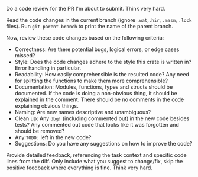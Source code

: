 Do a code review for the PR I'm about to submit. Think very hard.

Read the code changes in the current branch (ignore `.wat`,`.hir`,
`.masm`, `.lock` files). Run `git parent-branch` to print the
name of the parent branch.

Now, review these code changes based on the following criteria:
- Correctness: Are there potential bugs, logical errors, or edge cases missed?
- Style: Does the code changes adhere to the style this crate is written in? Error
   handling in particular.
- Readability: How easily comprehensible is the resulted code? Any need for splitting
   the functions to make them more comprehensible? 
- Documentation: Modules, functions, types and structs should be documented.
   If the code is doing a non-obvious thing, it should be explained in the
comment. There should be no comments in the code explaining obvious things.
- Naming: Are new names descriptive and unambiguous? 
- Clean up: Any `dbg!` (including commented out) in the new code besides tests? 
Any commented out code that looks like it was forgotten and should be removed?
- Any `TODO:` left in the new code?
- Suggestions: Do you have any suggestions on how to improve the code?

Provide detailed feedback, referencing the task context and specific code lines
from the diff. Only include what you suggest to change/fix, skip the positive feedback
where everything is fine. 
Think very hard.
